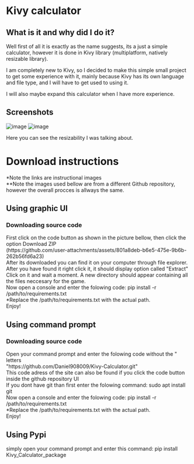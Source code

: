 # Kivy calculator
## What is it and why did I do it?
<p>Well first of all it is exactly as the name suggests, its a just a simple calculator, however it is done in Kivy library (multiplatform, natively resizable library).</p>
<p>I am completely new to Kivy, so I decided to make this simple small project to get some experience with it, mainly because Kivy has its own language and file type, and I will have to get used to using it.</p>
<p>I will also maybe expand this calculator when I have more experience.</p>

## Screenshots
![image](https://github.com/user-attachments/assets/bd391631-b258-404f-a56b-aca1d5186654)
![image](https://github.com/user-attachments/assets/ddbe8774-60a0-48e9-a464-ce2e74285898)
<p>Here you can see the resizability I was talking about.</p>

<h1>Download instructions</h1>
*Note the links are instructional images <br>
**Note the images used bellow are from a different Github repository, however the overall procces is allways the same. <br>
<h2>Using graphic UI</h2>
<h3>Downloading source code </h3>
First click on the code button as shown in the picture bellow, then click the option Download ZIP <br>
(https://github.com/user-attachments/assets/801a8deb-b6e5-475e-9b6b-262b56fd6a23) <br>
After its downloaded you can find it on your computer through file explorer. After you have found it right click it, it should display option called "Extract" <br>
Click on it and wait a moment. A new directory should appear containing all the files neccesary for the game.<br>
Now open a console and enter the folowing code: pip install -r /path/to/requirements.txt <br>
*Replace the /path/to/requirements.txt with the actual path. <br>
Enjoy! <br>
<h2>Using command prompt</h2>
<h3>Downloading source code </h3>
Open your command prompt and enter the folowing code without the " letters <br>
"https://github.com/Daniel908009/Kivy-Calculator.git" <br>
This code adress of the site can also be found if you click the code button inside the github repository UI <br>
If you dont have git than first enter the folowing command: sudo apt install git <br>
Now open a console and enter the folowing code: pip install -r /path/to/requirements.txt <br>
*Replace the /path/to/requirements.txt with the actual path. <br>
Enjoy! <br>
<h2>Using Pypi</h2>
simply open your command prompt and enter this command: pip install Kivy_Calculator_package <br>
